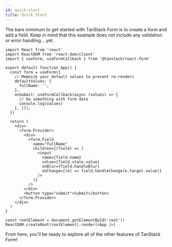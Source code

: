 ```yaml
---
id: quick-start
title: Quick Start
---
```


The bare minimum to get started with TanStack Form is to create a form and add a field. Keep in mind that this example does not include any validation or error handling... yet.

```tsx
import React from 'react'
import ReactDOM from 'react-dom/client'
import { useForm, useFormCallback } from '@tanstack/react-form'

export default function App() {
  const form = useForm({
    // Memoize your default values to prevent re-renders
    defaultValues: {
      fullName: '',
    },
    onSubmit: useFormCallback(async (values) => {
      // Do something with form data
      console.log(values)
    }, []),
  })

  return (
    <div>
      <form.Provider>
        <div>
          <form.Field
            name="fullName"
            children={(field) => (
              <input
                name={field.name}
                value={field.state.value}
                onBlur={field.handleBlur}
                onChange={(e) => field.handleChange(e.target.value)}
              />
            )}
          />
        </div>
        <button type="submit">Submit</button>
      </form.Provider>
    </div>
  )
}

const rootElement = document.getElementById('root')!
ReactDOM.createRoot(rootElement).render(<App />)
```

From here, you'll be ready to explore all of the other features of TanStack Form!
